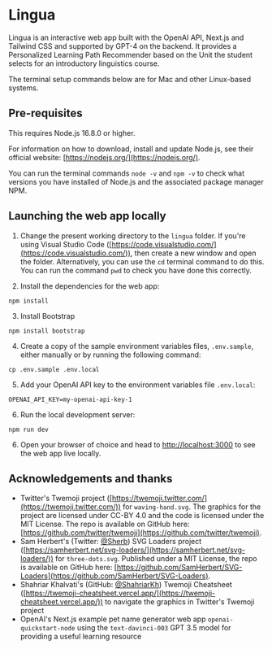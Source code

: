 # Lingua

Lingua is an interactive web app built with the OpenAI API, Next.js and Tailwind CSS and supported by GPT-4 on the backend. It provides a Personalized Learning Path Recommender based on the Unit the student selects for an introductory linguistics course.

The terminal setup commands below are for Mac and other Linux-based systems.

## Pre-requisites

This requires Node.js 16.8.0 or higher.

For information on how to download, install and update Node.js, see their official website: [https://nodejs.org/](https://nodejs.org/).

You can run the terminal commands `node -v` and `npm -v` to check what versions you have installed of Node.js and the associated package manager NPM.

## Launching the web app locally

1. Change the present working directory to the `lingua` folder. If you're using Visual Studio Code ([https://code.visualstudio.com/](https://code.visualstudio.com/)), then create a new window and open the folder. Alternatively, you can use the `cd` terminal command to do this. You can run the command `pwd` to check you have done this correctly.

2. Install the dependencies for the web app:

```
npm install
```

3. Install Bootstrap
```
npm install bootstrap
```

4. Create a copy of the sample environment variables files, `.env.sample`, either manually or by running the following command:

```
cp .env.sample .env.local
```

5. Add your OpenAI API key to the environment variables file `.env.local`:

```
OPENAI_API_KEY=my-openai-api-key-1
```

6. Run the local development server:

```
npm run dev
```

6. Open your browser of choice and head to [http://localhost:3000](http://localhost:3000) to see the web app live locally.

## Acknowledgements and thanks

- Twitter's Twemoji project ([https://twemoji.twitter.com/](https://twemoji.twitter.com/)) for `waving-hand.svg`. The graphics for the project are licensed under CC-BY 4.0 and the code is licensed under the MIT License. The repo is available on GitHub here: [https://github.com/twitter/twemoji](https://github.com/twitter/twemoji).
- Sam Herbert's (Twitter: [@Sherb](https://twitter.com/sherb)) SVG Loaders project ([https://samherbert.net/svg-loaders/](https://samherbert.net/svg-loaders/)) for `three-dots.svg`. Published under a MIT License, the repo is available on GitHub here: [https://github.com/SamHerbert/SVG-Loaders](https://github.com/SamHerbert/SVG-Loaders).
- Shahriar Khalvati's (GitHub: [@ShahriarKh](https://github.com/shahriarkh)) Twemoji Cheatsheet ([https://twemoji-cheatsheet.vercel.app/](https://twemoji-cheatsheet.vercel.app/)) to navigate the graphics in Twitter's Twemoji project
- OpenAI's Next.js example pet name generator web app `openai-quickstart-node` using the `text-davinci-003` GPT 3.5 model for providing a useful learning resource
